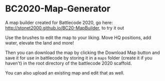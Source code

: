# BC2020-Map-Generator
A map builder created for Battlecode 2020, go here: http://stonet2000.github.io/BC20-MapBuilder, to try it out

Use the brushes to edit the map to your liking. Move HQ positions, add water, elevate the land and more!

Then you can download the map by clicking the Download Map button and save it for use in battlecode by storing it in a `maps` folder (create it if you haven't) in the root directory of the battlecode 2020 scaffold.

You can also upload an existing map and edit that as well.
